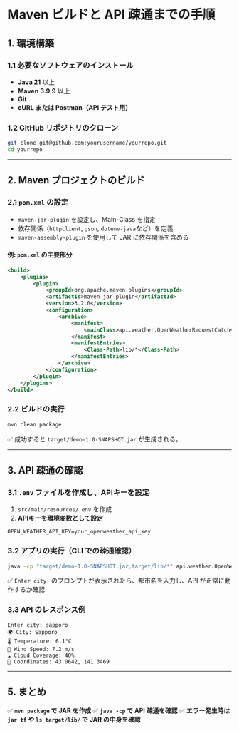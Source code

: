 # **Maven ビルドと API 疎通までの手順**

## **1. 環境構築**
### **1.1 必要なソフトウェアのインストール**
- **Java 21** 以上
- **Maven 3.9.9** 以上
- **Git**
- **cURL または Postman（API テスト用）**

### **1.2 GitHub リポジトリのクローン**
```sh
git clone git@github.com:yourusername/yourrepo.git
cd yourrepo
```

---

## **2. Maven プロジェクトのビルド**

### **2.1 `pom.xml` の設定**
- `maven-jar-plugin` を設定し、Main-Class を指定
- 依存関係（`httpclient`, `gson`, `dotenv-java`など）を定義
- `maven-assembly-plugin` を使用して JAR に依存関係を含める

#### **例: `pom.xml` の主要部分**
```xml
<build>
    <plugins>
        <plugin>
            <groupId>org.apache.maven.plugins</groupId>
            <artifactId>maven-jar-plugin</artifactId>
            <version>3.2.0</version>
            <configuration>
                <archive>
                    <manifest>
                        <mainClass>api.weather.OpenWeatherRequestCatch</mainClass>
                    </manifest>
                    <manifestEntries>
                        <Class-Path>lib/*</Class-Path>
                    </manifestEntries>
                </archive>
            </configuration>
        </plugin>
    </plugins>
</build>
```

### **2.2 ビルドの実行**
```sh
mvn clean package
```

✅ 成功すると `target/demo-1.0-SNAPSHOT.jar` が生成される。

---

## **3. API 疎通の確認**

### **3.1 `.env` ファイルを作成し、APIキーを設定**
1. `src/main/resources/.env` を作成
2. **APIキーを環境変数として設定**
```env
OPEN_WEATHER_API_KEY=your_openweather_api_key
```

### **3.2 アプリの実行（CLI での疎通確認）**
```sh
java -cp "target/demo-1.0-SNAPSHOT.jar;target/lib/*" api.weather.OpenWeatherRequestCatch
```
✅ `Enter city:` のプロンプトが表示されたら、都市名を入力し、API が正常に動作するか確認

### **3.3 API のレスポンス例**
```
Enter city: sapporo
🌍 City: Sapporo
🌡️ Temperature: 6.1°C
💨 Wind Speed: 7.2 m/s
☁️ Cloud Coverage: 40%
📍 Coordinates: 43.0642, 141.3469
```

---


## **5. まとめ**
✅ **`mvn package` で JAR を作成**
✅ **`java -cp` で API 疎通を確認**
✅ **エラー発生時は `jar tf` や `ls target/lib/` で JAR の中身を確認**
